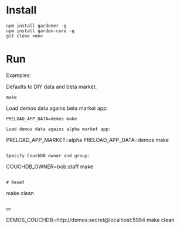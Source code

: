 
# Install

```
npm install gardener -g
npm install garden-core -g
git clone <me>
```

# Run

Examples:

Defaults to DIY data and beta market.

```
make
```

Load demos data agains beta market app:

```
PRELOAD_APP_DATA=demos make

Load demos data agains alpha market app:

```
PRELOAD_APP_MARKET=alpha PRELOAD_APP_DATA=demos make
```

Specify CouchDB owner and group:

```
COUCHDB_OWNER=bob:staff make
```

# Reset

```
make clean
```

or

```
DEMOS_COUCHDB=http://demos:secret@localhost:5984 make clean
```
